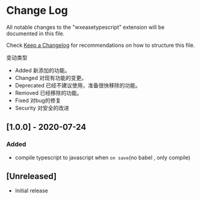 # Change Log

All notable changes to the "wxeasetypescript" extension will be documented in this file.

Check [Keep a Changelog](http://keepachangelog.com/) for recommendations on how to structure this file.

变动类型
+ Added 新添加的功能。
+ Changed 对现有功能的变更。
+ Deprecated 已经不建议使用，准备很快移除的功能。
+ Removed 已经移除的功能。
+ Fixed 对bug的修复
+ Security 对安全的改进

## [1.0.0] - 2020-07-24

### Added
- compile typescript to javascript when `on save`(no babel , only compile)

## [Unreleased]

- Initial release


